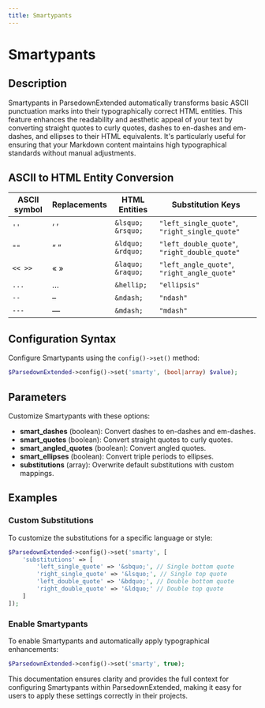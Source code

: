 ```yaml
---
title: Smartypants
---
```


# Smartypants

## Description

Smartypants in ParsedownExtended automatically transforms basic ASCII punctuation marks into their typographically correct HTML entities. This feature enhances the readability and aesthetic appeal of your text by converting straight quotes to curly quotes, dashes to en-dashes and em-dashes, and ellipses to their HTML equivalents. It's particularly useful for ensuring that your Markdown content maintains high typographical standards without manual adjustments.

## ASCII to HTML Entity Conversion

| ASCII symbol | Replacements    | HTML Entities       | Substitution Keys                  |
| ------------ | --------------- | ------------------- | ---------------------------------- |
| `''`         | &lsquo; &rsquo; | `&lsquo;` `&rsquo;` | `"left_single_quote"`, `"right_single_quote"` |
| `""`         | &ldquo; &rdquo; | `&ldquo;` `&rdquo;` | `"left_double_quote"`, `"right_double_quote"` |
| `<< >>`      | &laquo; &raquo; | `&laquo;` `&raquo;` | `"left_angle_quote"`, `"right_angle_quote"`   |
| `...`        | &hellip;        | `&hellip;`          | `"ellipsis"`                        |
| `--`         | &ndash;         | `&ndash;`           | `"ndash"`                           |
| `---`        | &mdash;         | `&mdash;`           | `"mdash"`                           |

## Configuration Syntax

Configure Smartypants using the `config()->set()` method:

```php
$ParsedownExtended->config()->set('smarty', (bool|array) $value);
```

## Parameters

Customize Smartypants with these options:

- **smart_dashes** (boolean): Convert dashes to en-dashes and em-dashes.
- **smart_quotes** (boolean): Convert straight quotes to curly quotes.
- **smart_angled_quotes** (boolean): Convert angled quotes.
- **smart_ellipses** (boolean): Convert triple periods to ellipses.
- **substitutions** (array): Overwrite default substitutions with custom mappings.

## Examples

### Custom Substitutions

To customize the substitutions for a specific language or style:

```php
$ParsedownExtended->config()->set('smarty', [
    'substitutions' => [
        'left_single_quote' => '&sbquo;', // Single bottom quote
        'right_single_quote' => '&lsquo;', // Single top quote
        'left_double_quote' => '&bdquo;', // Double bottom quote
        'right_double_quote' => '&ldquo;' // Double top quote
    ]
]);
```

### Enable Smartypants

To enable Smartypants and automatically apply typographical enhancements:

```php
$ParsedownExtended->config()->set('smarty', true);
```

This documentation ensures clarity and provides the full context for configuring Smartypants within ParsedownExtended, making it easy for users to apply these settings correctly in their projects.